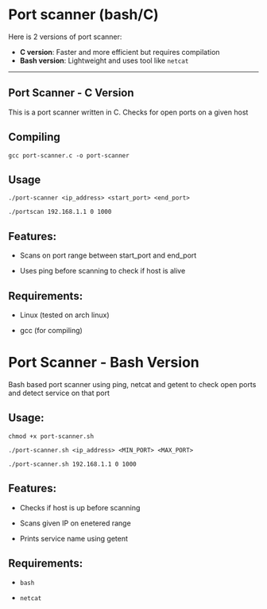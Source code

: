 # Port scanner (bash/C)

Here is 2 versions of port scanner:
- **C version**: Faster and more efficient but requires compilation
- **Bash version**: Lightweight and uses tool like `netcat`

---

## Port Scanner - C Version
This is a port scanner written in C. Checks for open ports on a given host

## Compiling
```
gcc port-scanner.c -o port-scanner
```

## Usage

```
./port-scanner <ip_address> <start_port> <end_port>
```
```
./portscan 192.168.1.1 0 1000
```
## Features:

- Scans on port range between start_port and end_port

- Uses ping before scanning to check if host is alive
  
## Requirements:

- Linux (tested on arch linux)

- gcc (for compiling)

# Port Scanner - Bash Version
Bash based port scanner using ping, netcat and getent to check open ports and detect service on that port

## Usage:
```
chmod +x port-scanner.sh
```

```
./port-scanner.sh <ip_address> <MIN_PORT> <MAX_PORT>
```
```
./port-scanner.sh 192.168.1.1 0 1000
```

## Features:

- Checks if host is up before scanning

- Scans given IP on enetered range

- Prints service name using getent

## Requirements:

- `bash`

- `netcat`
